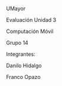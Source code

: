 UMayor

Evaluación Unidad 3

Computación Móvil


Grupo 14

Integrantes:

Danilo Hidalgo

Franco Opazo

